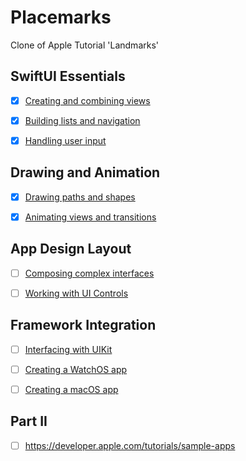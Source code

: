 # Placemarks
Clone of Apple Tutorial 'Landmarks'

## SwiftUI Essentials
- [x] [Creating and combining views](https://developer.apple.com/tutorials/swiftui/creating-and-combining-views)

- [x] [Building lists and navigation](https://developer.apple.com/tutorials/swiftui/building-lists-and-navigation)

- [x] [Handling user input](https://developer.apple.com/tutorials/swiftui/handling-user-input)

## Drawing and Animation
- [x] [Drawing paths and shapes](https://developer.apple.com/tutorials/swiftui/drawing-paths-and-shapes)

- [x] [Animating views and transitions](https://developer.apple.com/tutorials/swiftui/animating-views-and-transitions)

## App Design Layout
- [ ] [Composing complex interfaces](https://developer.apple.com/tutorials/swiftui/composing-complex-interfaces)

- [ ] [Working with UI Controls](https://developer.apple.com/tutorials/swiftui/working-with-ui-controls)

## Framework Integration
- [ ] [Interfacing with UIKit](https://developer.apple.com/tutorials/swiftui/interfacing-with-uikit)

- [ ] [Creating a WatchOS app](https://developer.apple.com/tutorials/swiftui/creating-a-watchos-app)

- [ ] [Creating a macOS app](https://developer.apple.com/tutorials/swiftui/creating-a-macos-app)


## Part II
- [ ] https://developer.apple.com/tutorials/sample-apps

